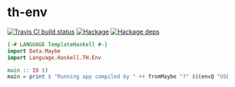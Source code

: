 # th-env

[![Travis CI build status](https://travis-ci.org/dzhus/th-env.svg)](https://travis-ci.org/dzhus/th-env)
[![Hackage](https://img.shields.io/hackage/v/th-env.svg?colorB=5e5184&style=flat)](https://hackage.haskell.org/package/th-env)
[![Hackage deps](https://img.shields.io/hackage-deps/v/th-env.svg)](http://packdeps.haskellers.com/feed?needle=th-env)

```haskell
{-# LANGUAGE TemplateHaskell #-}
import Data.Maybe
import Language.Haskell.TH.Env

main :: IO ()
main = print $ "Running app compiled by " ++ fromMaybe "?" $$(envQ "USER")
```
